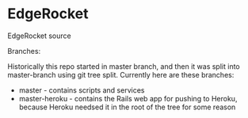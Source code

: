 EdgeRocket
==========

EdgeRocket source

Branches:

Historically this repo started in master branch, and then it was split into master-branch using git tree split. Currently here are these branches:

* master - contains scripts and services
* master-heroku - contains the Rails web app for pushing to Heroku, because Heroku needsed it in the root of the tree for some reason
